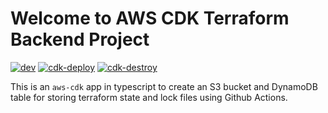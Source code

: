 # Welcome to AWS CDK Terraform Backend Project

[![dev](https://github.com/igwtcode/aws-cdk-terraform-backend/actions/workflows/dev.yml/badge.svg)](https://github.com/igwtcode/aws-cdk-terraform-backend/actions/workflows/dev.yml)
[![cdk-deploy](https://github.com/igwtcode/aws-cdk-terraform-backend/actions/workflows/cdk-deploy.yml/badge.svg)](https://github.com/igwtcode/aws-cdk-terraform-backend/actions/workflows/cdk-deploy.yml)
[![cdk-destroy](https://github.com/igwtcode/aws-cdk-terraform-backend/actions/workflows/cdk-destroy.yml/badge.svg)](https://github.com/igwtcode/aws-cdk-terraform-backend/actions/workflows/cdk-destroy.yml)

This is an `aws-cdk` app in typescript to create an S3 bucket and DynamoDB table for
storing terraform state and lock files using Github Actions.

